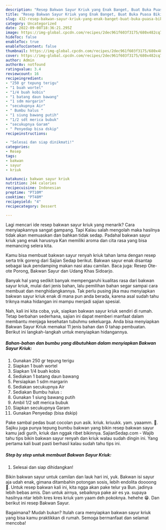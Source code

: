 ```yaml
---
description: "Resep Bakwan Sayur Kriuk yang Enak Banget, Buat Buka Puasa Bikin Ngiler"
title: "Resep Bakwan Sayur Kriuk yang Enak Banget, Buat Buka Puasa Bikin Ngiler"
slug: 432-resep-bakwan-sayur-kriuk-yang-enak-banget-buat-buka-puasa-bikin-ngiler
category: Uncategorized
date: 2022-09-08T18:36:21.295Z
image: https://img-global.cpcdn.com/recipes/2dec961f603f3175/680x482cq70/bakwan-sayur-kriuk-foto-resep-utama.jpg
hideToc: false
enableToc: true
enableTocContent: false
thumbnail: https://img-global.cpcdn.com/recipes/2dec961f603f3175/680x482cq70/bakwan-sayur-kriuk-foto-resep-utama.jpg
cover: https://img-global.cpcdn.com/recipes/2dec961f603f3175/680x482cq70/bakwan-sayur-kriuk-foto-resep-utama.jpg
author: Admin
authorAv: notfound
ratingvalue: 3.4
reviewcount: 16
recipeingredient:
- "250 gr tepung terigu"
- "1 buah wortel"
- "1/4 buah kobis"
- "1 batang daun bawang"
- "1 sdm margarin"
- "secukupnya Air"
- " Bumbu halus "
- "1 siung bawang putih"
- "1/2 sdt merica bubuk"
- "secukupnya Garam"
- " Penyedap bisa dskip"
recipeinstructions:

- "Selesai dan siap dinikmati!"
categories:
- Resep
tags:
- bakwan
- sayur
- kriuk

katakunci: bakwan sayur kriuk 
nutrition: 244 calories
recipecuisine: Indonesian
preptime: "PT10M"
cooktime: "PT48M"
recipeyield: "4"
recipecategory: Dessert

---
```



Lagi mencari ide resep bakwan sayur kriuk yang menarik? Cara menyiapkannya sangat gampang. Tapi Kalau salah mengolah maka hasilnya tidak akan memuaskan dan bahkan tidak sedap. Padahal bakwan sayur kriuk yang enak harusnya Kan memiliki aroma dan cita rasa yang bisa memancing selera kita.


Kamu bisa membuat bakwan sayur renyah kriuk tahan lama dengan resep serta trik goreng dari Sajian Sedap berikut. Bakwan sayur enak disantap sebagai lauk pendamping makan nasi atau camilan. Baca juga: Resep Ote-ote Porong, Bakwan Sayur dan Udang Khas Sidoarjo.

Banyak hal yang sedikit banyak mempengaruhi kualitas rasa dari bakwan sayur kriuk, mulai dari jenis bahan, lalu pemilihan bahan segar sampai cara membuat dan menghidangkannya. Tak perlu pusing jika mau menyiapkan bakwan sayur kriuk enak di mana pun anda berada, karena asal sudah tahu triknya maka hidangan ini mampu menjadi sajian spesial.


Nah, kali ini kita coba, yuk, siapkan bakwan sayur kriuk sendiri di rumah. Tetap berbahan sederhana, sajian ini dapat memberi manfaat dalam membantu menjaga kesehatan tubuhmu sekeluarga. Anda bisa menyiapkan Bakwan Sayur Kriuk memakai 11 jenis bahan dan 0 tahap pembuatan. Berikut ini langkah-langkah untuk menyiapkan hidangannya.

<!--inarticleads1-->

##### Bahan-bahan dan bumbu yang dibutuhkan dalam menyiapkan Bakwan Sayur Kriuk:

1. Gunakan 250 gr tepung terigu
1. Siapkan 1 buah wortel
1. Siapkan 1/4 buah kobis
1. Sediakan 1 batang daun bawang
1. Persiapkan 1 sdm margarin
1. Sediakan secukupnya Air
1. Sediakan  Bumbu halus :
1. Gunakan 1 siung bawang putih
1. Ambil 1/2 sdt merica bubuk
1. Siapkan secukupnya Garam
1. Gunakan  Penyedap (bisa dskip)


Pake sambal pedas buat cocolan pun asik. kriuk. kriuukk. yam. yaaamm. 🤤. Sajiku juga punya tepung bumbu bakwan yang bikin resep bakwan sayur kamu jadi gurih, kriuk dan nggak ribet bikinnya. SajianSedap.com - Wajib tahu tips bikin bakwan sayur renyah dan kriuk walau sudah dingin ini. Yang pertama kali buat pasti berhasil kalau sudah tahu tips ini. 

<!--inarticleads2-->

##### Step by step untuk membuat Bakwan Sayur Kriuk:


1. Selesai dan siap dihidangkan!

Bikin bakwan sayur untuk camilan dan lauk hari ini, yuk. Bakwan isi sayur aja udah enak, gimana ditambahin potongan sosis, lebih endolita doooong 🤤. Untuk resep bakwan kali ini, kita ngga akan pake telur ya Bun. jadinya lebih bebas amis. Dan untuk airnya, sebaiknya pake air es ya. supaya hasilnya ntar lebih kres kres kriuk yam yaam deh pokoknya. hehehe 😁. Dan berikut ini resep Bakwan Sayur. 

Bagaimana? Mudah bukan? Itulah cara menyiapkan bakwan sayur kriuk yang bisa kamu praktikkan di rumah. Semoga bermanfaat dan selamat mencoba!
